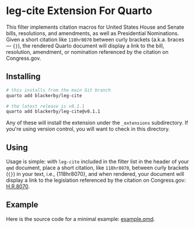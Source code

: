 # leg-cite Extension For Quarto

This filter implements citation macros for United States House and Senate bills, resolutions, and amendments, as well as Presidential Nominations. Given a short citation like `118hr8070` between curly brackets (a.k.a. braces &mdash; `{}`),  the rendered Quarto document will display a link to the bill, resolution, amendment, or nomination referenced by the citation on Congress.gov.

## Installing

```bash
# this installs from the main Git branch
quarto add blackerby/leg-cite

# the latest release is v0.1.1
quarto add blackerby/leg-cite@v0.1.1
```
Any of these will install the extension under the `_extensions` subdirectory.
If you're using version control, you will want to check in this directory.

## Using

Usage is simple: with `leg-cite` included in the filter list in the header of your `qmd` document, place a short citation, like `118hr8070`, between curly brackets (`{}`) in your text, i.e., {118hr8070}, and when rendered, your document will display a link to the legislation referenced by the citation on Congress.gov: [H.R.8070](https://www.congress.gov/bill/118th-congress/house-bill/8070). 

## Example

Here is the source code for a minimal example: [example.qmd](example.qmd).

